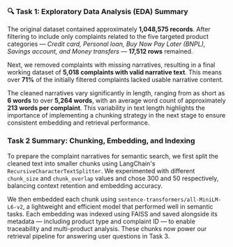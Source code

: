 ### 🔍 Task 1: Exploratory Data Analysis (EDA) Summary

The original dataset contained approximately **1,048,575 records**. After filtering to include only complaints related to the five targeted product categories — *Credit card, Personal loan, Buy Now Pay Later (BNPL), Savings account, and Money transfers* — **17,512 rows** remained.

Next, we removed complaints with missing narratives, resulting in a final working dataset of **5,018 complaints with valid narrative text**. This means over **71%** of the initially filtered complaints lacked usable narrative content.

The cleaned narratives vary significantly in length, ranging from as short as **6 words** to over **5,264 words**, with an average word count of approximately **213 words per complaint**. This variability in text length highlights the importance of implementing a chunking strategy in the next stage to ensure consistent embedding and retrieval performance.
 
### Task 2 Summary: Chunking, Embedding, and Indexing

To prepare the complaint narratives for semantic search, we first split the cleaned text into smaller chunks using LangChain's `RecursiveCharacterTextSplitter`. We experimented with different `chunk_size` and `chunk_overlap` values and chose 300 and 50 respectively, balancing context retention and embedding accuracy.

We then embedded each chunk using `sentence-transformers/all-MiniLM-L6-v2`, a lightweight and efficient model that performed well in semantic tasks. Each embedding was indexed using FAISS and saved alongside its metadata — including product type and complaint ID — to enable traceability and multi-product analysis. These chunks now power our retrieval pipeline for answering user questions in Task 3.
